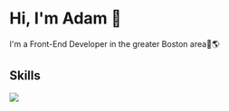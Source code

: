 # Hi, I'm Adam 👋

I'm a Front-End Developer in the greater Boston area📍🌎

## Skills

![](https://skillicons.dev/icons?i=html,css,js,sass,react)
<br/>
